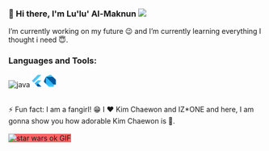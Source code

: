 ### 🦪 Hi there, I'm Lu'lu' Al-Maknun <img src="https://media.giphy.com/media/Cmr1OMJ2FN0B2/giphy.gif" width="36px">
<!-- <img src="https://media.giphy.com/media/hvRJCLFzcasrR4ia7z/giphy.gif" width="25px"> -->

I’m currently working on my future 😉 and I’m currently learning everything I thought i need 😇.
<br/>

### Languages and Tools:

<img height="26" alt="java" src="https://logos-download.com/wp-content/uploads/2016/10/Java_logo_icon-700x392.png"/><img height="26" alt="flutter" src="https://raw.githubusercontent.com/github/explore/80688e429a7d4ef2fca1e82350fe8e3517d3494d/topics/flutter/flutter.png"/><img height="26" alt="dart" src="https://raw.githubusercontent.com/github/explore/80688e429a7d4ef2fca1e82350fe8e3517d3494d/topics/dart/dart.png"/>

<br/>
⚡ Fun fact: I am a fangirl! 😁 I ❤️ Kim Chaewon and IZ*ONE and here, I am gonna show you how adorable Kim Chaewon is 🤭.
<br/><br/>
<img class="giphy-gif-img" src="https://thumbs.gfycat.com/AggressiveOldfashionedHippopotamus-size_restricted.gif" width="240" alt="star wars ok GIF" style="background: rgb(255, 102, 102);">